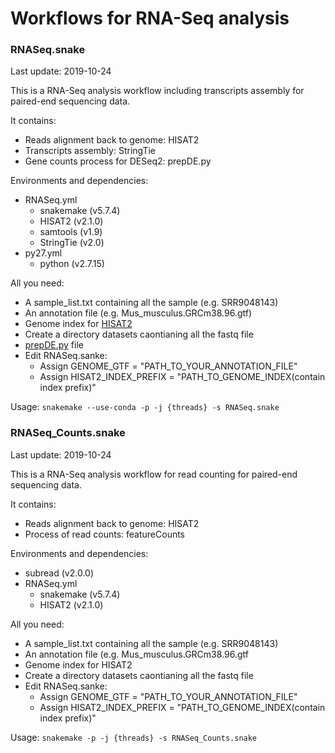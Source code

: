 # Workflows for RNA-Seq analysis

### RNASeq.snake 
 
 Last update: 2019-10-24
    
 This is a RNA-Seq analysis workflow including transcripts assembly for paired-end sequencing data.
    
 It contains:  
    
  * Reads alignment back to genome: HISAT2
  * Transcripts assembly: StringTie
  * Gene counts process for DESeq2: prepDE.py

  Environments and dependencies:
    
  * RNASeq.yml
    * snakemake (v5.7.4)
    * HISAT2    (v2.1.0)
    * samtools  (v1.9)
    * StringTie (v2.0)
  * py27.yml
    * python    (v2.7.15)
    
  All you need:   
           
  * A sample_list.txt containing all the sample (e.g. SRR9048143)
  * An annotation file (e.g. Mus_musculus.GRCm38.96.gtf)
  * Genome index for [HISAT2](https://ccb.jhu.edu/software/hisat2/index.shtml)
  * Create a directory datasets caontianing all the fastq file    
  * [prepDE.py](https://ccb.jhu.edu/software/stringtie/dl/prepDE.py) file
  * Edit RNASeq.sanke:
    * Assign GENOME_GTF = "PATH_TO_YOUR_ANNOTATION_FILE"
    * Assign HISAT2_INDEX_PREFIX = "PATH_TO_GENOME_INDEX(contain index prefix)"

  Usage: 
  `snakemake --use-conda -p -j {threads} -s RNASeq.snake`



### RNASeq_Counts.snake
    
  Last update: 2019-10-24
    
  This is a RNA-Seq analysis workflow for read counting for paired-end sequencing data.
    
  It contains:          
  
  * Reads alignment back to genome: HISAT2
  * Process of read counts: featureCounts
    
  Environments and dependencies:
  * subread	(v2.0.0)
  * RNASeq.yml
    * snakemake (v5.7.4)
    * HISAT2    (v2.1.0)
 
  All you need:
    	
  * A sample_list.txt containing all the sample (e.g. SRR9048143)
  * An annotation file (e.g. Mus_musculus.GRCm38.96.gtf
  * Genome index for HISAT2
  * Create a directory datasets caontianing all the fastq file
  * Edit RNASeq.sanke:
    * Assign GENOME_GTF = "PATH_TO_YOUR_ANNOTATION_FILE"
    * Assign HISAT2_INDEX_PREFIX = "PATH_TO_GENOME_INDEX(contain index prefix)"

  Usage:
  `snakemake -p -j {threads} -s RNASeq_Counts.snake`
